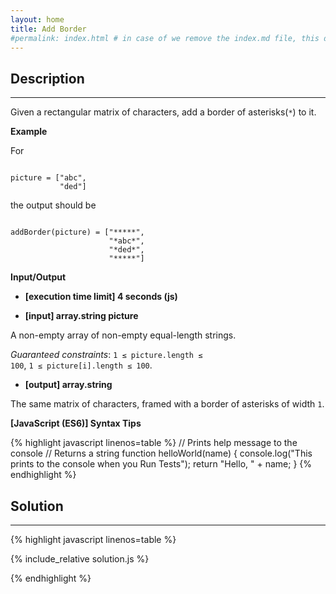 ```yaml
---
layout: home
title: Add Border
#permalink: index.html # in case of we remove the index.md file, this doc will be the index page
---
```


<div class="row">
<div class="columnStmt" markdown="1">

## Description
------

Given a rectangular matrix of characters, add a border of asterisks(<code>*</code>) to it.


**Example**

For

<code>
picture = ["abc",
           "ded"]
</code>

the output should be

<code>
addBorder(picture) = ["*****",
                      "*abc*",
                      "*ded*",
                      "*****"]
</code>


**Input/Output**

* **[execution time limit] 4 seconds (js)**

* **[input] array.string picture**

A non-empty array of non-empty equal-length strings.

*Guaranteed constraints*:
<code>1 ≤ picture.length ≤ 100</code>,
<code>1 ≤ picture[i].length ≤ 100</code>.

* **[output] array.string**

The same matrix of characters, framed with a border of asterisks of width <code>1</code>.

**[JavaScript (ES6)] Syntax Tips**

{% highlight javascript linenos=table %}
// Prints help message to the console
// Returns a string
function helloWorld(name) {
    console.log("This prints to the console when you Run Tests");
    return "Hello, " + name;
}
{% endhighlight %}

</div>
<div class="columnSol" markdown="1">

## Solution
------

{% highlight javascript linenos=table %}

{% include_relative solution.js %}

{% endhighlight %}

</div>
</div>